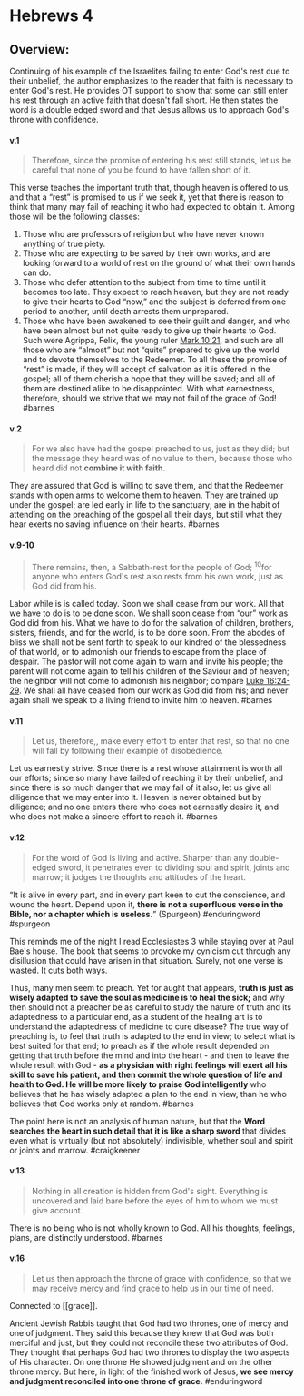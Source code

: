 # Hebrews 4

## Overview:
Continuing of his example of the Israelites failing to enter God's rest due to their unbelief, the author emphasizes to the reader that faith is necessary to enter God's rest. He provides OT support to show that some can still enter his rest through an active faith that doesn't fall short. He then states the word is a double edged sword and that Jesus allows us to approach God's throne with confidence.

#### v.1
>Therefore, since the promise of entering his rest still stands, let us be careful that none of you be found to have fallen short of it.

This verse teaches the important truth that, though heaven is offered to us, and that a “rest” is promised to us if we seek it, yet that there is reason to think that many may fail of reaching it who had expected to obtain it. Among those will be the following classes:
1.  Those who are professors of religion but who have never known anything of true piety.
1. Those who are expecting to be saved by their own works, and are looking forward to a world of rest on the ground of what their own hands can do.
1. Those who defer attention to the subject from time to time until it becomes too late. They expect to reach heaven, but they are not ready to give their hearts to God “now,” and the subject is deferred from one period to another, until death arrests them unprepared.
1. Those who have been awakened to see their guilt and danger, and who have been almost but not quite ready to give up their hearts to God. Such were Agrippa, Felix, the young ruler [Mark 10:21](Mark10#v.21), and such are all those who are “almost” but not “quite” prepared to give up the world and to devote themselves to the Redeemer. To all these the promise of “rest” is made, if they will accept of salvation as it is offered in the gospel; all of them cherish a hope that they will be saved; and all of them are destined alike to be disappointed. With what earnestness, therefore, should we strive that we may not fail of the grace of God!
#barnes 


#### v.2
>For we also have had the gospel preached to us, just as they did; but the message they heard was of no value to them, because those who heard did not **combine it with faith.**

They are assured that God is willing to save them, and that the Redeemer stands with open arms to welcome them to heaven. They are trained up under the gospel; are led early in life to the sanctuary; are in the habit of attending on the preaching of the gospel all their days, but still what they hear exerts no saving influence on their hearts.
#barnes 

#### v.9-10
>There remains, then, a Sabbath-rest for the people of God; <sup>10</sup>for anyone who enters God's rest also rests from his own work, just as God did from his.

Labor while is is called today. Soon we shall cease from our work. All that we have to do is to be done soon. We shall soon cease from “our” work as God did from his. What we have to do for the salvation of children, brothers, sisters, friends, and for the world, is to be done soon. From the abodes of bliss we shall not be sent forth to speak to our kindred of the blessedness of that world, or to admonish our friends to escape from the place of despair. The pastor will not come again to warn and invite his people; the parent will not come again to tell his children of the Saviour and of heaven; the neighbor will not come to admonish his neighbor; compare [Luke 16:24-29](Luke16#v.24). We shall all have ceased from our work as God did from his; and never again shall we speak to a living friend to invite him to heaven.
#barnes 

#### v.11
>Let us, therefore,, make every effort to enter that rest, so that no one will fall by following their example of disobedience.

Let us earnestly strive. Since there is a rest whose attainment is worth all our efforts; since so many have failed of reaching it by their unbelief, and since there is so much danger that we may fail of it also, let us give all diligence that we may enter into it. Heaven is never obtained but by diligence; and no one enters there who does not earnestly desire it, and who does not make a sincere effort to reach it.
#barnes 


#### v.12
>For the word of God is living and active. Sharper than any double-edged sword, it penetrates even to dividing soul and spirit, joints and marrow; it judges the thoughts and attitudes of the heart.

“It is alive in every part, and in every part keen to cut the conscience, and wound the heart. Depend upon it, **there is not a superfluous verse in the Bible, nor a chapter which is useless.**” (Spurgeon)
#enduringword #spurgeon 

This reminds me of the night I read Ecclesiastes 3 while staying over at Paul Bae's house. The book that seems to provoke my cynicism cut through any disillusion that could have arisen in that situation. Surely, not one verse is wasted. It cuts both ways.

Thus, many men seem to preach. Yet for aught that appears, **truth is just as wisely adapted to save the soul as medicine is to heal the sick;** and why then should not a preacher be as careful to study the nature of truth and its adaptedness to a particular end, as a student of the healing art is to understand the adaptedness of medicine to cure disease? The true way of preaching is, to feel that truth is adapted to the end in view; to select what is best suited for that end; to preach as if the whole result depended on getting that truth before the mind and into the heart - and then to leave the whole result with God - **as a physician with right feelings will exert all his skill to save his patient, and then commit the whole question of life and health to God. He will be more likely to praise God intelligently** who believes that he has wisely adapted a plan to the end in view, than he who believes that God works only at random.
#barnes 

The point here is not an analysis of human nature, but that the **Word searches the heart in such detail that it is like a sharp sword** that divides even what is virtually (but not absolutely) indivisible, whether soul and spirit or joints and marrow.
#craigkeener 


#### v.13
>Nothing in all creation is hidden from God's sight. Everything is uncovered and laid bare before the eyes of him to whom we must give account.

 There is no being who is not wholly known to God. All his thoughts, feelings, plans, are distinctly understood.
 #barnes 
 

#### v.16
>Let us then approach the throne of grace with confidence, so that we may receive mercy and find grace to help us in our time of need.

Connected to [[grace]].

Ancient Jewish Rabbis taught that God had two thrones, one of mercy and one of judgment. They said this because they knew that God was both merciful and just, but they could not reconcile these two attributes of God. They thought that perhaps God had two thrones to display the two aspects of His character. On one throne He showed judgment and on the other throne mercy. But here, in light of the finished work of Jesus, **we see mercy and judgment reconciled into one throne of grace.**
#enduringword 